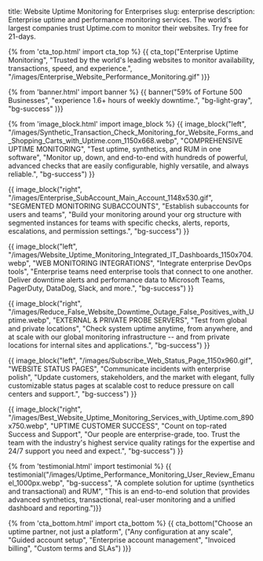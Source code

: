 title: Website Uptime Monitoring for Enterprises
slug: enterprise
description: Enterprise uptime and performance monitoring services. The world's largest companies trust Uptime.com to monitor their websites. Try free for 21-days.


{% from 'cta_top.html' import cta_top %} 
{{ cta_top("Enterprise Uptime Monitoring",
  "Trusted by the world's leading websites to monitor availability, transactions, speed, and experience.",
  "/images/Enterprise_Website_Performance_Monitoring.gif"
)}}


{% from 'banner.html' import banner %} 
{{ banner("<span class='text-success'>59%</span> of Fortune 500 Businesses",
  "experience 1.6+ hours of weekly downtime.",
  "bg-light-gray",
  "bg-success"
)}}


{% from 'image_block.html' import image_block %}
{{ image_block("left", "/images/Synthetic_Transaction_Check_Monitoring_for_Website_Forms_and_Shopping_Carts_with_Uptime.com_1150x668.webp",
"COMPREHENSIVE UPTIME MONITORING",
"Test uptime, synthetics, and RUM in one software",
"Monitor up, down, and end-to-end with hundreds of powerful, advanced checks that are easily configurable, highly versatile, and always reliable.",
"bg-success") }}

{{ image_block("right", "/images/Enterprise_SubAccount_Main_Account_1148x530.gif",
"SEGMENTED MONITORING SUBACCOUNTS",
"Establish subaccounts for users and teams",
"Build your monitoring around your org structure with segmented instances for teams with specific checks, alerts, reports, escalations, and permission settings.",
"bg-success") }}

{{ image_block("left", "/images/Website_Uptime_Monitoring_Integrated_IT_Dashboards_1150x704.webp",
"WEB MONITORING INTEGRATIONS",
"Integrate enterprise DevOps tools",
"Enterprise teams need enterprise tools that connect to one another. Deliver downtime alerts and performance data to Microsoft Teams, PagerDuty, DataDog, Slack, and more.",
"bg-success") }}

{{ image_block("right", "/images/Reduce_False_Website_Downtime_Outage_False_Positives_with_Uptime.webp",
"EXTERNAL & PRIVATE PROBE SERVERS",
"Test from global and private locations",
"Check system uptime anytime, from anywhere, and at scale with our global monitoring infrastructure -- and from private locations for internal sites and applications.",
"bg-success") }}

{{ image_block("left", "/images/Subscribe_Web_Status_Page_1150x960.gif",
"WEBSITE STATUS PAGES",
"Communicate incidents with enterprise polish",
"Update customers, stakeholders, and the market with elegant, fully customizable status pages at scalable cost to reduce pressure on call centers and support.",
"bg-success") }}

{{ image_block("right", "/images/Best_Website_Uptime_Monitoring_Services_with_Uptime.com_890x750.webp",
"UPTIME CUSTOMER SUCCESS",
"Count on top-rated Success and Support",
"Our people are enterprise-grade, too. Trust the team with the industry's highest service quality ratings for the expertise and 24/7 support you need and expect.",
"bg-success") }}


{% from 'testimonial.html' import testimonial %}
{{ testimonial("/images/Uptime_Performance_Monitoring_User_Review_Emanuel_1000px.webp",
  "bg-success",
  "A complete solution for uptime (synthetics and transactional) and RUM",
  "This is an end-to-end solution that provides advanced synthetics, transactional, real-user monitoring and a unified dashboard and reporting.")}}


{% from 'cta_bottom.html' import cta_bottom %} 
{{ cta_bottom("Choose an uptime partner, not just a platform",
  ("Any configuration at any scale", 
  "Guided account setup",
  "Enterprise account management",
  "Invoiced billing",
  "Custom terms and SLAs")
  )}}
